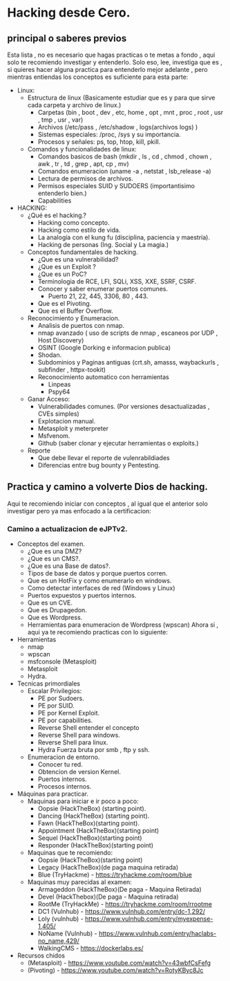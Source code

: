 # Hacking desde Cero.
## principal o saberes previos
 Esta lista , no es necesario que hagas practicas o te metas a fondo , aqui solo te recomiendo investigar y entenderlo.
 Solo eso, lee, investiga que es , si quieres hacer alguna practica para entenderlo mejor adelante , pero mientras entiendas
 los conceptos es suficiente para esta parte:

 - Linux:
    -   Estructura de linux (Basicamente estudiar que es y para que sirve cada carpeta y archivo de linux.)
        -   Carpetas (bin , boot , dev , etc, home , opt , mnt , proc , root , usr , tmp , usr , var)
        -   Archivos (/etc/pass , /etc/shadow , logs(archivos logs) )
        - Sistemas especiales: /proc, /sys y su importancia.
        - Procesos y señales: ps, top, htop, kill, pkill.
    - Comandos y funcionalidades de linux:
        - Comandos basicos de bash (mkdir , ls , cd , chmod , chown , awk , tr , td , grep , apt, cp , mv)
        - Comandos enumeracion (uname -a , netstat , lsb_release -a)
        - Lectura de permisos de archivos.
        - Permisos especiales SUID y SUDOERS (importantisimo entenderlo bien.)
        - Capabilities
- HACKING:
    - ¿Qué es el hacking.?
        - Hacking como concepto.
        - Hacking como estilo de vida.
        - La analogía con el kung fu (disciplina, paciencia y maestría).
        - Hacking de personas (Ing. Social y La magia.)
    - Conceptos fundamentales de hacking.
        - ¿Que es una vulnerabilidad?
        - ¿Que es un Exploit ?
        - ¿Que es un PoC?
        - Terminologia de RCE, LFI, SQLi, XSS, XXE, SSRF, CSRF.
        - Conocer y saber enumerar puertos comunes.
            - Puerto 21, 22, 445, 3306, 80 , 443.
        - Que es el Pivoting.
        - Que es el Buffer Overflow.
    - Reconocimiento y Enumeracion.
        - Analisis de puertos con nmap.
        - nmap avanzado ( uso de scripts de nmap , escaneos por UDP , Host Discovery)
        - OSINT (Google Dorking e informacion publica)
        - Shodan.
        - Subdominios y Paginas antiguas (crt.sh, amasss, waybackurls , subfinder , httpx-tookit)
        - Reconocimiento automatico con herramientas
            - Linpeas
            - Pspy64
    - Ganar Acceso:
        - Vulnerabilidades comunes. (Por versiones desactualizadas , CVEs simples)
        - Explotacion manual.
        - Metasploit y meterpreter
        - Msfvenom.
        - Github (saber clonar y ejecutar herramientas o exploits.)
    - Reporte
        - Que debe llevar el reporte de vulenrabildiades
        - Diferencias entre bug bounty y Pentesting.

## Practica y camino a volverte Dios de hacking.
Aqui te recomiendo iniciar con conceptos , al igual que el anterior solo investigar pero ya mas enfocado a la certificacion:
### Camino a actualizacion de eJPTv2.
- Conceptos del examen.
    - ¿Que es una DMZ?
    - ¿Que es un CMS?.
    - ¿Que es una Base de datos?.
    - Tipos de base de datos y porque puertos corren.
    - Que es un HotFix y como enumerarlo en windows.
    - Como detectar interfaces de red (Windows y Linux)
    - Puertos expuestos y puertos internos.
    - Que es un CVE.
    - Que es Drupagedon.
    - Que es Wordpress.
    - Herramientas para enumeracion de Wordpress (wpscan)
Ahora si , aqui ya te recomiendo practicas con lo siguiente:
- Herramientas
    - nmap
    - wpscan
    - msfconsole (Metasploit)
    - Metasploit 
    - Hydra.
- Tecnicas primordiales
    - Escalar Privilegios:
        - PE por Sudoers.
        - PE por SUID.
        - PE por Kernel Exploit.
        - PE por capabilities.
        - Reverse Shell entender el concepto
        - Reverse Shell para windows.
        - Reverse Shell para linux.
        - Hydra Fuerza bruta por smb , ftp y ssh.
    - Enumeracion de entorno.
        - Conocer tu red.
        - Obtencion de version Kernel.
        - Puertos internos.
        - Procesos internos.
- Máquinas para practicar.
    - Maquinas para iniciar e ir poco a poco:
        - Oopsie (HackTheBox) (starting point).
        - Dancing (HackTheBox) (starting point).
        - Fawn (HackTheBox)(starting point).
        - Appointment (HackTheBox)(starting point)
        - Sequel (HackTheBox)(starting point)
        - Responder (HackTheBox)(starting point)
    - Maquinas que te recomiendo:
        - Oopsie (HackTheBox)(starting point)
        - Legacy (HackTheBox)(de paga maquina retirada)
        - Blue (TryHackme) - https://tryhackme.com/room/blue
    - Maquinas muy parecidas al examen:
        - Armageddon (HackTheBox)(De paga - Maquina Retirada)
        - Devel (HackThebox)(De paga - Maquina retirada)
        - RootMe (TryHackMe) - https://tryhackme.com/room/rrootme
        - DC1 (Vulnhub) - https://www.vulnhub.com/entry/dc-1,292/
        - Loly (vulnhub) - https://www.vulnhub.com/entry/myexpense-1,405/
        - NoName (Vulnhub) - https://www.vulnhub.com/entry/haclabs-no_name,429/
        - WalkingCMS - https://dockerlabs.es/
- Recursos chidos
    - (Metasploit) - https://www.youtube.com/watch?v=43wbfCsFefg
    - (Pivoting) - https://www.youtube.com/watch?v=RotyKByc8Jc
